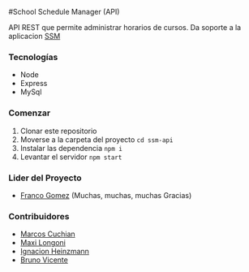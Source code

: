#School Schedule Manager (API)

API REST que permite administrar horarios de cursos. Da soporte a la aplicacion [SSM](https://github.com/brdionel/ssm)

### Tecnologías
- Node
- Express
- MySql

### Comenzar
1. Clonar este repositorio
2. Moverse a la carpeta del proyecto `cd ssm-api`
3. Instalar las dependencia `npm i`
4. Levantar el servidor `npm start`

### Lider del Proyecto
- [Franco Gomez](https://github.com/FrancoCab10) (Muchas, muchas, muchas Gracias)
### Contribuidores
- [Marcos Cuchian](https://github.com/marcoscuchian)
- [Maxi Longoni](https://github.com/Maxz3710)
- [Ignacion Heinzmann](https://github.com/ignaHeinz)
- [Bruno Vicente](https://github.com/brdionel)
